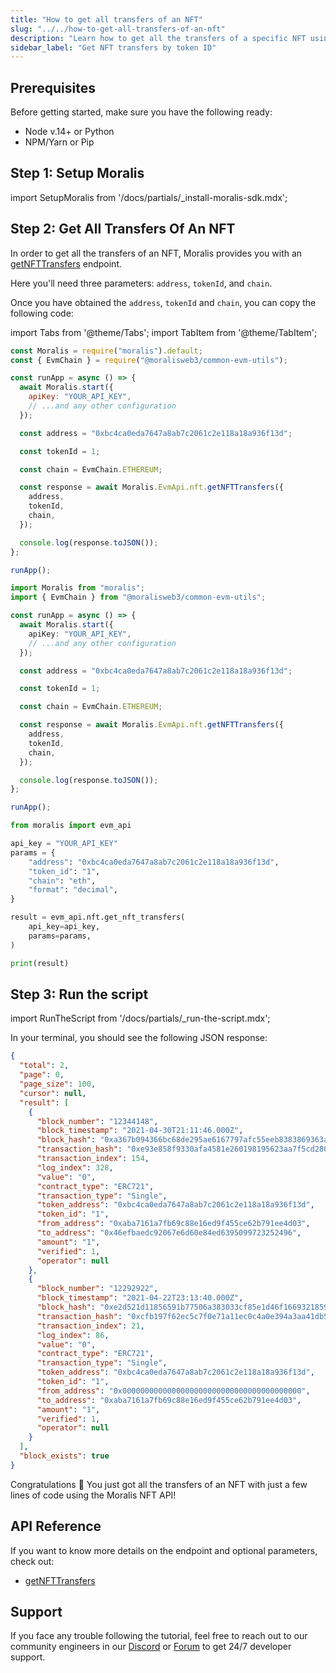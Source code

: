 ```yaml
---
title: "How to get all transfers of an NFT"
slug: "../../how-to-get-all-transfers-of-an-nft"
description: "Learn how to get all the transfers of a specific NFT using the Moralis NFT API."
sidebar_label: "Get NFT transfers by token ID"
---
```


## Prerequisites

Before getting started, make sure you have the following ready:

- Node v.14+ or Python
- NPM/Yarn or Pip

## Step 1: Setup Moralis

import SetupMoralis from '/docs/partials/\_install-moralis-sdk.mdx';

<SetupMoralis node="moralis @moralisweb3/common-evm-utils" python="moralis" />

## Step 2: Get All Transfers Of An NFT

In order to get all the transfers of an NFT, Moralis provides you with an [getNFTTransfers](/web3-data-api/evm/reference/get-nft-transfers) endpoint.

Here you'll need three parameters: `address`, `tokenId`, and `chain`.

Once you have obtained the `address`, `tokenId` and `chain`, you can copy the following code:

import Tabs from '@theme/Tabs';
import TabItem from '@theme/TabItem';

<Tabs groupId="programming-language">
  <TabItem value="javascript" label="index.js (JavaScript)" default>

```javascript index.js
const Moralis = require("moralis").default;
const { EvmChain } = require("@moralisweb3/common-evm-utils");

const runApp = async () => {
  await Moralis.start({
    apiKey: "YOUR_API_KEY",
    // ...and any other configuration
  });

  const address = "0xbc4ca0eda7647a8ab7c2061c2e118a18a936f13d";

  const tokenId = 1;

  const chain = EvmChain.ETHEREUM;

  const response = await Moralis.EvmApi.nft.getNFTTransfers({
    address,
    tokenId,
    chain,
  });

  console.log(response.toJSON());
};

runApp();
```

</TabItem>
<TabItem value="typescript" label="index.ts (TypeScript)">

```typescript index.ts
import Moralis from "moralis";
import { EvmChain } from "@moralisweb3/common-evm-utils";

const runApp = async () => {
  await Moralis.start({
    apiKey: "YOUR_API_KEY",
    // ...and any other configuration
  });

  const address = "0xbc4ca0eda7647a8ab7c2061c2e118a18a936f13d";

  const tokenId = 1;

  const chain = EvmChain.ETHEREUM;

  const response = await Moralis.EvmApi.nft.getNFTTransfers({
    address,
    tokenId,
    chain,
  });

  console.log(response.toJSON());
};

runApp();
```

</TabItem>
<TabItem value="python" label="index.py (Python)">

```python index.py
from moralis import evm_api

api_key = "YOUR_API_KEY"
params = {
    "address": "0xbc4ca0eda7647a8ab7c2061c2e118a18a936f13d",
    "token_id": "1",
    "chain": "eth",
    "format": "decimal",
}

result = evm_api.nft.get_nft_transfers(
    api_key=api_key,
    params=params,
)

print(result)
```

</TabItem>
</Tabs>

## Step 3: Run the script

import RunTheScript from '/docs/partials/\_run-the-script.mdx';

<RunTheScript />

In your terminal, you should see the following JSON response:

```json
{
  "total": 2,
  "page": 0,
  "page_size": 100,
  "cursor": null,
  "result": [
    {
      "block_number": "12344148",
      "block_timestamp": "2021-04-30T21:11:46.000Z",
      "block_hash": "0xa367b094366bc68de295ae6167797afc55eeb8383869363a6d7eb143c31d8274",
      "transaction_hash": "0xe93e858f9330afa4581e260198195623aa7f5cd2809012440ea291d317be9f2f",
      "transaction_index": 154,
      "log_index": 328,
      "value": "0",
      "contract_type": "ERC721",
      "transaction_type": "Single",
      "token_address": "0xbc4ca0eda7647a8ab7c2061c2e118a18a936f13d",
      "token_id": "1",
      "from_address": "0xaba7161a7fb69c88e16ed9f455ce62b791ee4d03",
      "to_address": "0x46efbaedc92067e6d60e84ed6395099723252496",
      "amount": "1",
      "verified": 1,
      "operator": null
    },
    {
      "block_number": "12292922",
      "block_timestamp": "2021-04-22T23:13:40.000Z",
      "block_hash": "0xe2d521d11856591b77506a383033cf85e1d46f1669321859154ab38643244293",
      "transaction_hash": "0xcfb197f62ec5c7f0e71a11ec0c4a0e394a3aa41db5386e85526f86c84b3f2796",
      "transaction_index": 21,
      "log_index": 86,
      "value": "0",
      "contract_type": "ERC721",
      "transaction_type": "Single",
      "token_address": "0xbc4ca0eda7647a8ab7c2061c2e118a18a936f13d",
      "token_id": "1",
      "from_address": "0x0000000000000000000000000000000000000000",
      "to_address": "0xaba7161a7fb69c88e16ed9f455ce62b791ee4d03",
      "amount": "1",
      "verified": 1,
      "operator": null
    }
  ],
  "block_exists": true
}
```

Congratulations 🥳 You just got all the transfers of an NFT with just a few lines of code using the Moralis NFT API!

## API Reference

If you want to know more details on the endpoint and optional parameters, check out:

- [getNFTTransfers](/web3-data-api/evm/reference/get-nft-transfers)

## Support

If you face any trouble following the tutorial, feel free to reach out to our community engineers in our [Discord](https://moralis.io/discord) or [Forum](https://forum.moralis.io) to get 24/7 developer support.

